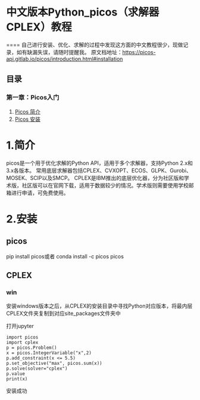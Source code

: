 # 中文版本Python_picos（求解器CPLEX）教程
====
自己进行安装、优化、求解的过程中发现这方面的中文教程很少，现做记录，如有缺漏失误，请随时提醒我。
原文档地址：https://picos-api.gitlab.io/picos/introduction.html#installation



## 目录

### 第一章：Picos入门

1. [Picos 简介](chapter1/1.1-Picos-introduction.md)
2. [Picos 安装](chapter1/1.2-Picos-installation.md)

# 1.简介

picos是一个用于优化求解的Python API，适用于多个求解器，支持Python 2.x和3.x各版本。
常用底层求解器包括CPLEX、CVXOPT、ECOS、GLPK、Gurobi、MOSEK、SCIP以及SMCP。
CPLEX是IBM推出的底层优化器，分为社区版和学术版，社区版可以在官网下载，适用于数据较少的情况。学术版则需要使用学校邮箱进行申请，可免费使用。


# 2.安装

## picos
pip install picos或者
conda install -c picos picos

## CPLEX
### win
安装windows版本之后，从CPLEX的安装目录中寻找Python对应版本，将最内层CPLEX文件夹复制到对应site_packages文件夹中

打开jupyter
```
import picos
import cplex
p = picos.Problem()
x = picos.IntegerVariable("x",2)
p.add_constraint(x <= 5.5)
p.set_objective("max", picos.sum(x))
p.solve(solver="cplex")
p.value
print(x)
```
安装成功

